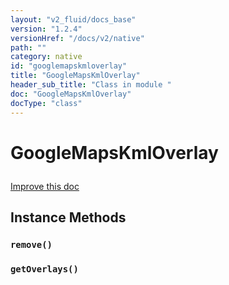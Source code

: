 ```yaml
---
layout: "v2_fluid/docs_base"
version: "1.2.4"
versionHref: "/docs/v2/native"
path: ""
category: native
id: "googlemapskmloverlay"
title: "GoogleMapsKmlOverlay"
header_sub_title: "Class in module "
doc: "GoogleMapsKmlOverlay"
docType: "class"
---
```









<h1 class="api-title">

  
  GoogleMapsKmlOverlay
  

  

  

</h1>

<a class="improve-v2-docs" href="http://github.com/driftyco/ionic-native/edit/master/-native/src/plugins/googlemaps.ts#L973">
  Improve this doc
</a>





<!-- decorators --><!-- @usage tag -->


<!-- @property tags -->


<!-- methods on the class -->

<h2>Instance Methods</h2>

<div id="remove"></div>

<h3>
  <code>remove()</code>


</h3>












<div id="getOverlays"></div>

<h3>
  <code>getOverlays()</code>


</h3>










<!-- related link --><!-- end content block -->


<!-- end body block -->

